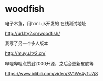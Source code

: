 # woodfish
电子木鱼，用html+js开发的
在线测试地址

http://url.lty2.cn/woodfish/

我写了另一个多人版本

http://muyu.lty2.cn/

哔哩哔哩点赞到2000开源，之后会更新皮肤等

https://www.bilibili.com/video/BV1We4y1U7j8

